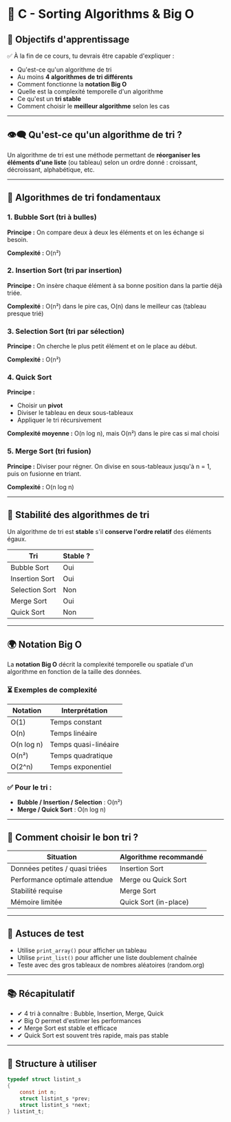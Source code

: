 # 📘 C - Sorting Algorithms & Big O

## 🎯 Objectifs d'apprentissage

✅ À la fin de ce cours, tu devrais être capable d'expliquer :
- Qu'est-ce qu'un algorithme de tri
- Au moins **4 algorithmes de tri différents**
- Comment fonctionne la **notation Big O**
- Quelle est la complexité temporelle d'un algorithme
- Ce qu'est un **tri stable**
- Comment choisir le **meilleur algorithme** selon les cas

---

## 👁️‍🗨️ Qu'est-ce qu'un algorithme de tri ?
Un algorithme de tri est une méthode permettant de **réorganiser les éléments d'une liste** (ou tableau) selon un ordre donné : croissant, décroissant, alphabétique, etc.

---

## 🌟 Algorithmes de tri fondamentaux

### 1. **Bubble Sort (tri à bulles)**
**Principe :** On compare deux à deux les éléments et on les échange si besoin.

**Complexité :** O(n²)

### 2. **Insertion Sort (tri par insertion)**
**Principe :** On insère chaque élément à sa bonne position dans la partie déjà triée.

**Complexité :** O(n²) dans le pire cas, O(n) dans le meilleur cas (tableau presque trié)

### 3. **Selection Sort (tri par sélection)**
**Principe :** On cherche le plus petit élément et on le place au début.

**Complexité :** O(n²)

### 4. **Quick Sort**
**Principe :**
- Choisir un **pivot**
- Diviser le tableau en deux sous-tableaux
- Appliquer le tri récursivement

**Complexité moyenne :** O(n log n), mais O(n²) dans le pire cas si mal choisi

### 5. **Merge Sort (tri fusion)**
**Principe :** Diviser pour régner. On divise en sous-tableaux jusqu'à n = 1, puis on fusionne en triant.

**Complexité :** O(n log n)

---

## 🤨 Stabilité des algorithmes de tri
Un algorithme de tri est **stable** s'il **conserve l'ordre relatif** des éléments égaux.

| Tri            | Stable ? |
|----------------|----------|
| Bubble Sort    | Oui      |
| Insertion Sort | Oui      |
| Selection Sort | Non      |
| Merge Sort     | Oui      |
| Quick Sort     | Non      |

---

## 🌍 Notation Big O

La **notation Big O** décrit la complexité temporelle ou spatiale d'un algorithme en fonction de la taille des données.

### ⏳ Exemples de complexité
| Notation | Interprétation             |
|----------|-----------------------------|
| O(1)     | Temps constant              |
| O(n)     | Temps linéaire             |
| O(n log n) | Temps quasi-linéaire    |
| O(n²)    | Temps quadratique          |
| O(2^n)   | Temps exponentiel           |

### ✅ Pour le tri :
- **Bubble / Insertion / Selection** : O(n²)
- **Merge / Quick Sort** : O(n log n)

---

## 🤯 Comment choisir le bon tri ?
| Situation                            | Algorithme recommandé  |
|--------------------------------------|--------------------------|
| Données petites / quasi triées       | Insertion Sort           |
| Performance optimale attendue        | Merge ou Quick Sort      |
| Stabilité requise                    | Merge Sort               |
| Mémoire limitée                      | Quick Sort (in-place)    |

---

## 🳱 Astuces de test
- Utilise `print_array()` pour afficher un tableau
- Utilise `print_list()` pour afficher une liste doublement chaînée
- Teste avec des gros tableaux de nombres aléatoires (random.org)

---

## 📚 Récapitulatif
- ✔ 4 tri à connaître : Bubble, Insertion, Merge, Quick
- ✔ Big O permet d'estimer les performances
- ✔ Merge Sort est stable et efficace
- ✔ Quick Sort est souvent très rapide, mais pas stable

---

## 📁 Structure à utiliser
```c
typedef struct listint_s
{
    const int n;
    struct listint_s *prev;
    struct listint_s *next;
} listint_t;
